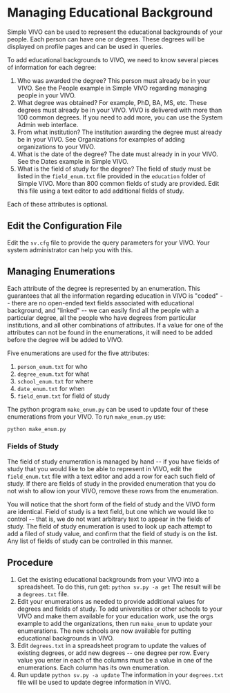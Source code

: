 # Managing Educational Background

Simple VIVO can be used to represent the educational backgrounds of your people.  Each person can have one or 
degrees.  These degrees will
be displayed on profile pages and can be used in queries.

To add educational backgrounds to VIVO, we need to know several pieces of information for each degree:

1. Who was awarded the degree?  This person must already be in your VIVO.  See the People example in Simple VIVO 
regarding managing people in your VIVO.
1. What degree was obtained?  For example, PhD, BA, MS, etc.  These degrees must already be in your VIVO.  VIVO is 
delivered with more than 100 common degrees.  If you need to add more, you can use the System Admin web interface.
1. From what institution?  The institution awarding the degree must already be in your VIVO. See Organizations
for examples of adding organizations to your VIVO.
1. What is the date of the degree?  The date must already in in your VIVO.  See the Dates example in Simple VIVO.
1. What is the field of study for the degree?  The field of study must be listed in the `field_enum.txt` file
provided in the `education` folder of Simple VIVO.  More than 800 common fields of study are provided.  Edit this
file using a text editor to add additional fields of study.

Each of these attributes is optional. 
 
## Edit the Configuration File

Edit the `sv.cfg` file to provide the query parameters for your VIVO.  Your system administrator can help you 
with this.

## Managing Enumerations

Each attribute of the degree is represented by an enumeration.  This guarantees that all the information regarding 
education in VIVO is "coded" -- there are no open-ended text fields associated with educational background, and 
"linked" -- we can easily find all the people with a particular degree, all the people who have degrees from 
particular institutions, and all other combinations of attributes.  If a value for one of the attributes can not be 
found in the enumerations, it will need to be added before the degree will be added to VIVO.  

Five enumerations are used for the five attributes:  

1. `person_enum.txt` for who
1. `degree_enum.txt` for what
1. `school_enum.txt` for where
1. `date_enum.txt` for when
1. `field_enum.txt` for field of study

The python program `make_enum.py` can be used to update four of these enumerations from your VIVO.  To run 
`make_enum.py` use:

    python make_enum.py
    
### Fields of Study

The field of study enumeration is managed by hand -- if you have fields of study that you would like to be able to 
represent in VIVO, edit the `field_enum.txt` file with a text editor and add a row for each such field of study. If
there are fields of study in the provided enumeration that you do not wish to allow ion your VIVO, remove these rows
from the enumeration.

You will notice that the short form of the field of study and the VIVO form are identical.  Field of study is a 
text field, but one which we would like to control -- that is, we do not want arbitrary text to appear in the fields
of study.  The field of study enumeration is used to look up each attempt to add a filed of study value, and confirm
that the field of study is on the list.  Any list of fields of study can be controlled in this manner.

## Procedure

1. Get the existing educational backgrounds from your VIVO into a spreadsheet.  To do this, 
run get:  `python sv.py -a get` The result will be a `degrees.txt` file.
1. Edit your enumerations as needed to provide additional values for degrees and fields of study.  To add 
universities or other schools to your VIVO and make them available for your education work, use the orgs example 
to add the organizations, then run `make_enum` to update your enumerations.  The new schools are now available for 
putting educational backgrounds in VIVO.
1. Edit `degrees.txt` in a spreadsheet program to update the values of existing degrees, or add new degrees -- one
degree per row. Every value you enter in each of the columns must be a value in one of the enumerations.  Each column 
has its own enumeration.
1. Run update  `python sv.py -a update`  The information in your `degrees.txt` file will be used to update degree 
information in VIVO.

